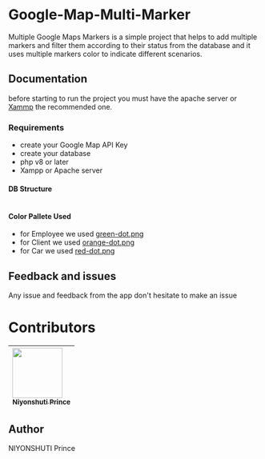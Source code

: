 # Google-Map-Multi-Marker

Multiple Google Maps Markers is a simple project that helps to add multiple markers and filter them according to their status from the database and it uses multiple markers color to indicate different scenarios.

## Documentation

before starting to run the project you must have the apache server or [Xammp]() the recommended one. 

### Requirements

-   create your Google Map API Key
-   create your database
-   php v8 or later
-   Xampp or Apache server

#### DB Structure
```Sql

```

#### Color Pallete Used

-   for Employee we used [green-dot.png]()
-   for Client we used [orange-dot.png]()
-   for Car we used [red-dot.png]()

## Feedback and issues

Any issue and feedback from the app don't hesitate to make an issue

# Contributors

| [<img src="https://github.com/PrinceNiyonshuti.png" width="100px;"><br><sub><b>Niyonshuti Prince</b></sub>](https://github.com/PrinceNiyonshuti) |
| :------------------------------------------------------------------------------------------------------------------------ |

## Author

NIYONSHUTI Prince
